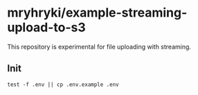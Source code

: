 # mryhryki/example-streaming-upload-to-s3

This repository is experimental for file uploading with streaming.

## Init

```shell
test -f .env || cp .env.example .env
```
